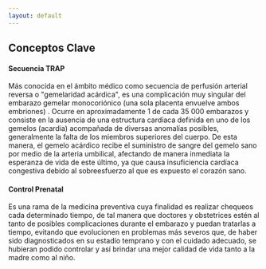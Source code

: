 ```yaml
---
layout: default
---
```


## Conceptos Clave  



#### Secuencia TRAP
Más conocida en el ámbito médico como secuencia de perfusión arterial reversa o "gemelaridad acárdica", es una complicación muy singular del embarazo gemelar monocoriónico (una sola placenta envuelve ambos embriones) . Ocurre en aproximadamente 1 de cada 35 000 embarazos y consiste en la ausencia de una estructura cardíaca definida en uno de los gemelos (acardia) acompañada de diversas anomalías posibles, generalmente la falta de los miembros superiores del cuerpo. De esta manera, el gemelo acárdico recibe el suministro de sangre del gemelo sano por medio de la arteria umbilical, afectando de manera inmediata la esperanza de vida de este último, ya que causa insuficiencia cardíaca congestiva debido al sobreesfuerzo al que es expuesto el corazón sano. 


#### Control Prenatal
Es una rama de la medicina preventiva cuya finalidad es realizar chequeos cada determinado tiempo, de tal manera que doctores y obstetrices estén al tanto de posibles complicaciones durante el embarazo y puedan tratarlas a tiempo, evitando que evolucionen en problemas más severos que, de haber sido diagnosticados en su estadío temprano y con el cuidado adecuado, se hubieran podido controlar y así brindar una mejor calidad de vida tanto a la madre como al niño.
